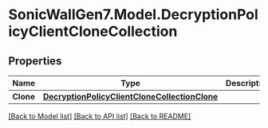 # SonicWallGen7.Model.DecryptionPolicyClientCloneCollection

## Properties

Name | Type | Description | Notes
------------ | ------------- | ------------- | -------------
**Clone** | [**DecryptionPolicyClientCloneCollectionClone**](DecryptionPolicyClientCloneCollectionClone.md) |  | [optional] 

[[Back to Model list]](../README.md#documentation-for-models) [[Back to API list]](../README.md#documentation-for-api-endpoints) [[Back to README]](../README.md)

